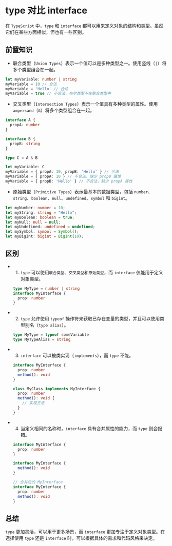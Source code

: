 # type 对比 interface

在 `TypeScript` 中，`type` 和 `interface` 都可以用来定义对象的结构和类型。虽然它们在某些方面相似，但也有一些区别。

## 前置知识

- 联合类型（`Union Types`）表示一个值可以是多种类型之一。使用竖线（`|`）将多个类型组合在一起。

```ts
let myVariable: number | string
myVariable = 10 // 合法
myVariable = 'Hello' // 合法
myVariable = true // 不合法，布尔类型不在联合类型中
```

- 交叉类型（`Intersection Types`）表示一个值具有多种类型的属性。使用 `ampersand`（`&`）将多个类型组合在一起。

```ts
interface A {
  propA: number
}

interface B {
  propB: string
}

type C = A & B

let myVariable: C
myVariable = { propA: 10, propB: 'Hello' } // 合法
myVariable = { propA: 10 } // 不合法，缺少 propB 属性
myVariable = { propB: 'Hello' } // 不合法，缺少 propA 属性
```

- 原始类型（`Primitive Types`）表示最基本的数据类型，包括 `number`、`string`、`boolean`、`null`、`undefined`、`symbol` 和 `bigint`。

```ts
let myNumber: number = 10;
let myString: string = "Hello";
let myBoolean: boolean = true;
let myNull: null = null;
let myUndefined: undefined = undefined;
let mySymbol: symbol = Symbol();
let myBigInt: bigint = BigInt(10);
```

## 区别

- 1. `type` 可以使用`联合类型`、`交叉类型`和`原始类型`，而 `interface` 仅能用于定义对象类型。

  ```ts
  type MyType = number | string
  interface MyInterface {
    prop: number
  }
  ```

- 2. `type` 允许使用 `typeof` 操作符来获取已存在变量的类型，并且可以使用类型别名（`type alias`）。

  ```ts
  type MyType = typeof someVariable
  type MyTypeAlias = string
  ```

- 3. `interface` 可以被类实现（`implements`），而 `type` 不能。

  ```ts
  interface MyInterface {
    prop: number
    method(): void
  }

  class MyClass implements MyInterface {
    prop: number
    method(): void {
      // 实现方法
    }
  }
  ```

- 4. 当定义相同的名称时，`interface` 具有合并属性的能力，而 `type` 则会报错。

  ```ts
  interface MyInterface {
    prop: number
  }

  interface MyInterface {
    method(): void
  }

  // 合并后的 MyInterface
  interface MyInterface {
    prop: number
    method(): void
  }
  ```

## 总结

`type` 更加灵活，可以用于更多场景，而 `interface` 更加专注于定义对象类型。在选择使用 `type` 还是 `interface` 时，可以根据具体的需求和代码风格来决定。
